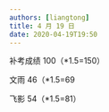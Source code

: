 ```yaml
---
authors: [liangtong]
title: 4 月 19 日
date: 2020-04-19T19:50
---
```


补考成绩 100（*1.5=150）

文雨 46（*1.5=69

飞影 54（*1.5=81）
